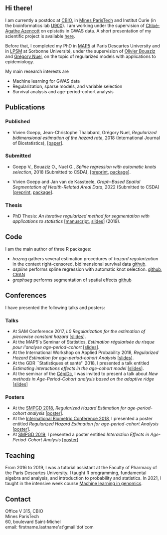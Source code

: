 ## Hi there!

I am currently a postdoc at [CBIO](http://cbio.mines-paristech.fr/), in [Mines ParisTech](http://www.mines-paristech.fr/) and Institut Curie (in the bioinformatics lab  [U900](https://science.curie.fr/recherche/biologie-interactive-des-tumeurs-immunologie-environnement/c/)). I am working under the supervision of [Chloé-Agathe Azencott](http://cazencott.info/) on epistatis in GWAS data. A short presentation of my scientific project is available [here](conference/cbio_meeting.pdf).

Before that, I completed my PhD in [MAP5](http://map5.mi.parisdescartes.fr/) at Paris Descartes University and in [LPSM](http://www.lpsm.paris) at Sorbonne Université, under the supervision of [Olivier Bouaziz](http://www.math-info.univ-paris5.fr/~obouaziz/) and [Grégory Nuel](http://nuel.perso.math.cnrs.fr/), on the topic of regularized models with applications to epidemiology.

My main research interests are

- Machine learning for GWAS data
- Regularization, sparse models, and variable selection
- Survival analysis and age-period-cohort analysis

## Publications
### Published

- Vivien Goepp, Jean-Christophe Thalabard, Grégory Nuel, *Regularized bidimensional estimation of the hazard rate*, 2018 (International Journal of Biostatistics), [[paper](https://doi.org/10.1515/ijb-2019-0003)].

### Submitted

- Goepp V., Bouaziz O., Nuel G., *Spline regression with automatic knots selection*, 2018 (Submitted to CSDA), [[preprint](https://hal.archives-ouvertes.fr/hal-01853459v1), [package](https://github.com/goepp/aspline)].

- Vivien Goepp and Jan van de Kassteele, *Graph-Based Spatial Segmentation of Health-Related Areal Data*, 2022 (Submitted to CSDA) [[preprint](https://doi.org/10.48550/arXiv.2206.06752), [package](https://github.com/goepp/graphseg)].

### Thesis

- PhD Thesis: *An iterative regularized method for segmentation with applications to statistics* [[manuscript](https://hal.archives-ouvertes.fr/tel-02473848v1), [slides](phd/phd_slides.pdf)] (2019).


## Code

I am the main author of three R packages:

- *hazreg* gathers several estimation procedures of *hazard regularization* in the context right-censored, bidimensional survival data [github](https://github.com/goepp/hazreg).
- *aspline* performs spline regression with automatic knot selection. [github](https://github.com/goepp/aspline), [CRAN](https://cran.r-project.org/web/packages/aspline/index.html)
- *graphseg* performs segmentation of spatial effects [github](https://github.com/goepp/graphseg)

## Conferences
I have presented the following talks and posters:

### Talks
- At SAM Conference 2017, *L0 Regularization for the estimation of piecewise constant hazard* [[slides](conference/sam.pdf)].
- At the MAP5's Seminar of Statistics, *Estimation régularisée du risque pour l'analyse age-period-cohort* [[slides](conference/map5.pdf)].
- At the International Workshop on Applied Probability 2018, *Regularized Hazard Estimation for age-period-cohort Analysis* [[slides](conference/iwap.pdf)].
- At the GDR ``Statistiques et santé'' 2018, I presented a talk entitled *Estimating interactions effects in the age-cohort model* [[slides](conference/gdr.pdf)]. 
- At the seminar of the [CépiDc](https://www.cepidc.inserm.fr/), I was invited to present a talk about *New methods in Age-Period-Cohort analysis based on the adaptive ridge* [[slides]](conference/cepidc.pdf)

### Posters
- At the [SMPGD 2018](https://web.archive.org/web/20190131163210/https://smpgd2018.sciencesconf.org/), *Regularized Hazard Estimation for age-period-cohort analysis* [[poster](conference/smpgd_2018.pdf)].
- At the [International Biometric Conference 2018](http://2018.biometricconference.org/), I presented a poster entitled *Regularized Hazard Estimation for age-period-cohort Analysis* [[poster](conference/ibc.pdf)].
- At [SMPGD 2019](https://smpgd2019.sciencesconf.org/), I presented a poster entitled *Interaction Effects in Age-Period-Cohort Analysis* [[poster](conference/smpgd_2019.pdf)]

## Teaching

From 2016 to 2019, I was a tutorial assistant at the Faculty of Pharmacy of the Paris Descartes University. I taught R programming, fundamental algebra and analysis, and introduction to probability and statistics. 
In 2021, I taught in the intensive week course [Machine learning in genomics](https://data-psl.github.io/intensive-week-genomics/).


## Contact

Office V 315, CBIO  
Mines ParisTech  
60, boulevard Saint-Michel   
email: firstname.lastname'at'gmail'dot'com


